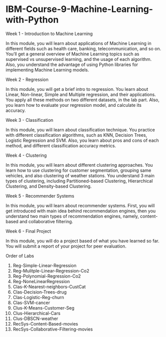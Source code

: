 # IBM-Course-9-Machine-Learning-with-Python

Week 1 - Introduction to Machine Learning 

In this module, you will learn about applications of Machine Learning in different fields such as health care, banking, telecommunication, and so on. You’ll get a general overview of Machine Learning topics such as supervised vs unsupervised learning, and the usage of each algorithm. Also, you understand the advantage of using Python libraries for implementing Machine Learning models.

Week 2 - Regression

In this module, you will get a brief intro to regression. You learn about Linear, Non-linear, Simple and Multiple regression, and their applications. You apply all these methods on two different datasets, in the lab part. Also, you learn how to evaluate your regression model, and calculate its accuracy.

Week 3 - Classification

In this module, you will learn about classification technique. You practice with different classification algorithms, such as KNN, Decision Trees, Logistic Regression and SVM. Also, you learn about pros and cons of each method, and different classification accuracy metrics.

Week 4 - Clustering

In this module, you will learn about different clustering approaches. You learn how to use clustering for customer segmentation, grouping same vehicles, and also clustering of weather stations. You understand 3 main types of clustering, including Partitioned-based Clustering, Hierarchical Clustering, and Density-based Clustering.

Week 5 - Recommender Systems

In this module, you will learn about recommender systems. First, you will get introduced with main idea behind recommendation engines, then you understand two main types of recommendation engines, namely, content-based and collaborative filtering.

Week 6 - Final Project

In this module, you will do a project based of what you have learned so far. You will submit a report of your project for peer evaluation.

Order of Labs

1) Reg-Simple-Linear-Regression
2) Reg-Mulitple-Linear-Regression-Co2
3) Reg-Polynomial-Regression-Co2
4) Reg-NoneLinearRegression
5) Clas-K-Nearest-neighbors-CustCat
6) Clas-Decision-Trees-drug
7) Clas-Logistic-Reg-churn
8) Clas-SVM-cancer
9) Clus-K-Means-Customer-Seg
10) Clus-Hierarchical-Cars
11) Clus-DBSCN-weather
12) RecSys-Content-Based-movies
13) RecSys-Collaborative-Filtering-movies
